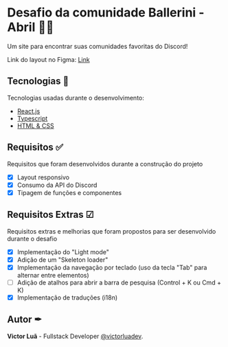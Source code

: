 # Desafio da comunidade Ballerini - Abril 👨‍💻
Um site para encontrar suas comunidades favoritas do Discord!

Link do layout no Figma: [Link](https://www.figma.com/community/file/1225204988453832602)

## Tecnologias 🚀
Tecnologias usadas durante o desenvolvimento:
- [React.js](https://react.dev/)
- [Typescript](https://www.typescriptlang.org/)
- [HTML & CSS](https://developer.mozilla.org/pt-BR/docs/Web/HTML)

## Requisitos ✅
Requisitos que foram desenvolvidos durante a construção do projeto

- [x] Layout responsivo
- [x] Consumo da API do Discord
- [x] Tipagem de funções e componentes

## Requisitos Extras ☑
Requisitos extras e melhorias que foram propostos para ser desenvolvido durante o desafio

- [x] Implementação do "Light mode"
- [x] Adição de um "Skeleton loader"
- [x] Implementação da navegação por teclado (uso da tecla "Tab" para alternar entre elementos)
- [ ] Adição de atalhos para abrir a barra de pesquisa (Control + K ou Cmd + K)
- [x] Implementação de traduções (i18n)

## Autor ✒

**Victor Luã** - Fullstack Developer [@victorluadev](https://www.linkedin.com/in/victor-lua/).
